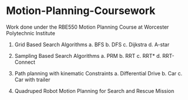 # Motion-Planning-Coursework
Work done under the RBE550 Motion Planning Course at Worcester Polytechnic Institute

1. Grid Based Search Algorithms
a. BFS
b. DFS
c. Dijkstra
d. A-star

2. Sampling Based Search Algorithms
a. PRM
b. RRT
c. RRT*
d. RRT-Connect

3. Path planning with kinematic Constraints
a. Differential Drive
b. Car
c. Car with trailer

4. Quadruped Robot Motion Planning for Search and Rescue Mission
